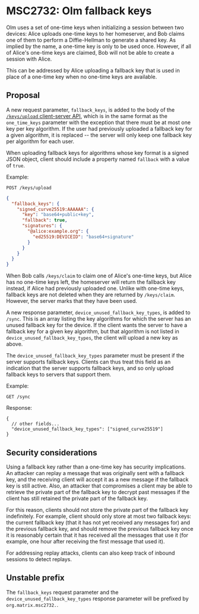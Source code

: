 # MSC2732: Olm fallback keys

Olm uses a set of one-time keys when initializing a session between two
devices: Alice uploads one-time keys to her homeserver, and Bob claims one of
them to perform a Diffie-Hellman to generate a shared key.  As implied by the
name, a one-time key is only to be used once.  However, if all of Alice's
one-time keys are claimed, Bob will not be able to create a session with Alice.

This can be addressed by Alice uploading a fallback key that is used in place
of a one-time key when no one-time keys are available.

## Proposal

A new request parameter, `fallback_keys`, is added to the body of the
[`/keys/upload` client-server API](https://chat.api-spec.imzqqq.top/client_server/r0.6.1#post-matrix-client-r0-keys-upload), which is in the same format as the
`one_time_keys` parameter with the exception that there must be at most one key
per key algorithm.  If the user had previously uploaded a fallback key for a
given algorithm, it is replaced -- the server will only keep one fallback key
per algorithm for each user.

When uploading fallback keys for algorithms whose key format is a signed JSON
object, client should include a property named `fallback` with a value of
`true`.

Example:

`POST /keys/upload`

```json
{
  "fallback_keys": {
    "signed_curve25519:AAAAAA": {
      "key": "base64+public+key",
      "fallback": true,
      "signatures": {
        "@alice:example.org": {
          "ed25519:DEVICEID": "base64+signature"
        }
      }
    }
  }
}
```

When Bob calls `/keys/claim` to claim one of Alice's one-time keys, but Alice
has no one-time keys left, the homeserver will return the fallback key instead,
if Alice had previously uploaded one.  Unlike with one-time keys, fallback keys
are not deleted when they are returned by `/keys/claim`.  However, the server
marks that they have been used.

A new response parameter, `device_unused_fallback_key_types`, is added to
`/sync`.  This is an array listing the key algorithms for which the server has
an unused fallback key for the device.  If the client wants the server to have a
fallback key for a given key algorithm, but that algorithm is not listed in
`device_unused_fallback_key_types`, the client will upload a new key as above.

The `device_unused_fallback_key_types` parameter must be present if the server
supports fallback keys.  Clients can thus treat this field as an indication
that the server supports fallback keys, and so only upload fallback keys to
servers that support them.

Example:

`GET /sync`

Response:

```jsonc
{
  // other fields...
  "device_unused_fallback_key_types": ["signed_curve25519"]
}
```

## Security considerations

Using a fallback key rather than a one-time key has security implications.  An
attacker can replay a message that was originally sent with a fallback key, and
the receiving client will accept it as a new message if the fallback key is
still active.  Also, an attacker that compromises a client may be able to
retrieve the private part of the fallback key to decrypt past messages if the
client has still retained the private part of the fallback key.

For this reason, clients should not store the private part of the fallback key
indefinitely.  For example, client should only store at most two fallback keys:
the current fallback key (that it has not yet received any messages for) and
the previous fallback key, and should remove the previous fallback key once it
is reasonably certain that it has received all the messages that use it (for
example, one hour after receiving the first message that used it).

For addressing replay attacks, clients can also keep track of inbound sessions
to detect replays.

## Unstable prefix

The `fallback_keys` request parameter and the `device_unused_fallback_key_types`
response parameter will be prefixed by `org.matrix.msc2732.`.
